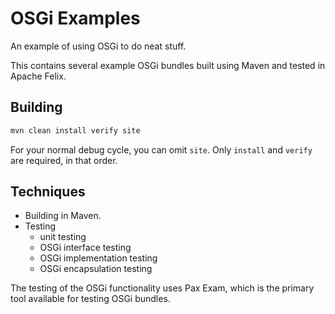 # OSGi Examples

An example of using OSGi to do neat stuff.

This contains several example OSGi bundles built using Maven and tested in
Apache Felix.

## Building

```sh
mvn clean install verify site
```

For your normal debug cycle, you can omit `site`.  Only `install` and `verify`
are required, in that order.

## Techniques

* Building in Maven.
* Testing
    * unit testing
    * OSGi interface testing
    * OSGi implementation testing
    * OSGi encapsulation testing

The testing of the OSGi functionality uses Pax Exam, which is the primary tool
available for testing OSGi bundles.
